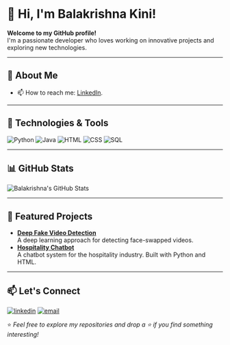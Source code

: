 # 👋 Hi, I'm Balakrishna Kini!

**Welcome to my GitHub profile!**  
I'm a passionate developer who loves working on innovative projects and exploring new technologies.

---

## 🚀 About Me

- 📫 How to reach me: [LinkedIn](http://linkedin.com/in/balakrishna-kini).

---

## 🔧 Technologies & Tools
![Python](https://img.shields.io/badge/-Python-3776AB?logo=python&logoColor=white&style=flat)
![Java](https://img.shields.io/badge/-Java-3776AB?logo=java&logoColor=white&style=flat)
![HTML](https://img.shields.io/badge/-HTML5-E34F26?logo=html5&logoColor=white&style=flat)
![CSS](https://img.shields.io/badge/-CSS3-1572B6?logo=css3&logoColor=white&style=flat)
![SQL](https://img.shields.io/badge/-SQL-4479A1?logo=postgresql&logoColor=white&style=flat)

---

## 📊 GitHub Stats
![Balakrishna's GitHub Stats](https://github-readme-stats.vercel.app/api?username=Balakrishna-kini&show_icons=true&theme=radical)

---

## 🌟 Featured Projects
- [**Deep Fake Video Detection**](https://github.com/Balakrishna-kini/DEEP-FAKE-VIDEO-DETECTION)  
  A deep learning approach for detecting face-swapped videos.
- [**Hospitality Chatbot**](https://github.com/Balakrishna-kini/Hospitality_Chatbot)  
  A chatbot system for the hospitality industry. Built with Python and HTML.

---

## 📫 Let's Connect
[![linkedin](https://img.shields.io/badge/linkedin-0A66C2?style=for-the-badge&logo=linkedin&logoColor=white)](http://linkedin.com/in/balakrishna-kini)
[![email](https://img.shields.io/badge/email-D14836?style=for-the-badge&logo=gmail&logoColor=white)](mailto:balakrishnakini22@gmail.com)


⭐️ _Feel free to explore my repositories and drop a ⭐️ if you find something interesting!_

